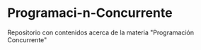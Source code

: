 # Programaci-n-Concurrente
Repositorio con contenidos acerca de la materia "Programación Concurrente"
